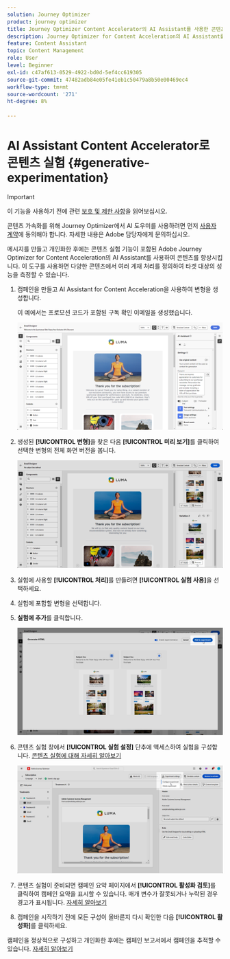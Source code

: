 ```yaml
---
solution: Journey Optimizer
product: journey optimizer
title: Journey Optimizer Content Accelerator의 AI Assistant를 사용한 콘텐츠 실험
description: Journey Optimizer for Content Acceleration의 AI Assistant를 사용한 콘텐츠 실험
feature: Content Assistant
topic: Content Management
role: User
level: Beginner
exl-id: c47af613-0529-4922-bd0d-5ef4cc619305
source-git-commit: 47482adb84e05fe41eb1c50479a8b50e00469ec4
workflow-type: tm+mt
source-wordcount: '271'
ht-degree: 8%

---
```


# AI Assistant Content Accelerator로 콘텐츠 실험 {#generative-experimentation}

>[!IMPORTANT]
>
>이 기능을 사용하기 전에 관련 [보호 및 제한 사항](gs-generative.md#generative-guardrails)을 읽어보십시오.
></br>
>
>콘텐츠 가속화를 위해 Journey Optimizer에서 AI 도우미를 사용하려면 먼저 [사용자 계약](https://www.adobe.com/legal/licenses-terms/adobe-dx-gen-ai-user-guidelines.html)에 동의해야 합니다. 자세한 내용은 Adobe 담당자에게 문의하십시오.

메시지를 만들고 개인화한 후에는 콘텐츠 실험 기능이 포함된 Adobe Journey Optimizer for Content Acceleration의 AI Assistant를 사용하여 콘텐츠를 향상시킵니다. 이 도구를 사용하면 다양한 콘텐츠에서 여러 게재 처리를 정의하여 타겟 대상의 성능을 측정할 수 있습니다.

1. 캠페인을 만들고 AI Assistant for Content Acceleration을 사용하여 변형을 생성합니다.

   이 예에서는 프로모션 코드가 포함된 구독 확인 이메일을 생성했습니다.

   ![](assets/experiment-genai-1.png)

1. 생성된 **[!UICONTROL 변형]**&#x200B;을 찾은 다음 **[!UICONTROL 미리 보기]**&#x200B;를 클릭하여 선택한 변형의 전체 화면 버전을 봅니다.

   ![](assets/experiment-genai-2.png)

1. 실험에 사용할 **[!UICONTROL 처리]**&#x200B;를 만들려면 **[!UICONTROL 실험 사용]**&#x200B;을 선택하세요.

1. 실험에 포함할 변형을 선택합니다.

1. **실험에 추가**&#x200B;를 클릭합니다.

   ![](assets/experiment-genai-3.png)

1. 콘텐츠 실험 창에서 **[!UICONTROL 실험 설정]** 단추에 액세스하여 실험을 구성합니다. [콘텐츠 실험에 대해 자세히 알아보기](../content-management/content-experiment.md)

   ![](assets/experiment-genai-4.png)

1. 콘텐츠 실험이 준비되면 캠페인 요약 페이지에서 **[!UICONTROL 활성화 검토]**&#x200B;를 클릭하여 캠페인 요약을 표시할 수 있습니다. 매개 변수가 잘못되거나 누락된 경우 경고가 표시됩니다. [자세히 알아보기](../content-management/content-experiment.md#treatment-experiment)

1. 캠페인을 시작하기 전에 모든 구성이 올바른지 다시 확인한 다음 **[!UICONTROL 활성화]**&#x200B;를 클릭하세요.

캠페인을 정상적으로 구성하고 개인화한 후에는 캠페인 보고서에서 캠페인을 추적할 수 있습니다. [자세히 알아보기](../reports/campaign-global-report-cja.md)
